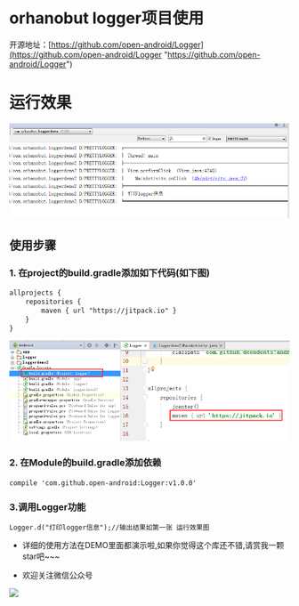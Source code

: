 # orhanobut logger项目使用

开源地址：[https://github.com/open-android/Logger](https://github.com/open-android/Logger "https://github.com/open-android/Logger")

# 运行效果

![](screenshot.png)



## 使用步骤

### 1. 在project的build.gradle添加如下代码(如下图)

	allprojects {
	    repositories {
	        maven { url "https://jitpack.io" }
	    }
	}

![](screenshot2.png)

### 2. 在Module的build.gradle添加依赖

    compile 'com.github.open-android:Logger:v1.0.0'


### 3.调用Logger功能

	Logger.d("打印logger信息");//输出结果如第一张 运行效果图

	

* 详细的使用方法在DEMO里面都演示啦,如果你觉得这个库还不错,请赏我一颗star吧~~~

* 欢迎关注微信公众号

![](http://upload-images.jianshu.io/upload_images/4037105-8f737b5104dd0b5d.png?imageMogr2/auto-orient/strip%7CimageView2/2/w/1240)
	
